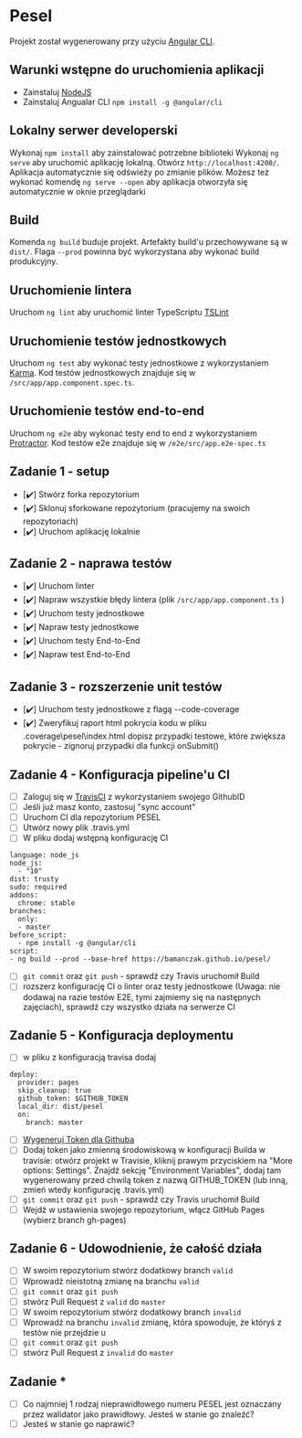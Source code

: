 # Pesel

Projekt został wygenerowany przy użyciu [Angular CLI](https://github.com/angular/angular-cli).

## Warunki wstępne do uruchomienia aplikacji

- Zainstaluj [NodeJS](https://nodejs.org/en/)
- Zainstaluj Angualar CLI `npm install -g @angular/cli`

## Lokalny serwer developerski

Wykonaj `npm install` aby zainstalować potrzebne biblioteki
Wykonaj `ng serve` aby uruchomić aplikację lokalną.
Otwórz `http://localhost:4200/`. Aplikacja automatycznie się odświeży po zmianie plików.
Możesz też wykonać komendę `ng serve --open` aby aplikacja otworzyła się automatycznie w oknie przeglądarki

## Build

Komenda `ng build` buduje projekt. Artefakty build'u przechowywane są w `dist/`. Flaga `--prod` powinna być wykorzystana aby wykonać build produkcyjny.

## Uruchomienie lintera

Uruchom `ng lint` aby uruchomić linter TypeScriptu [TSLint](https://palantir.github.io/tslint/)

## Uruchomienie testów jednostkowych

Uruchom `ng test` aby wykonać testy jednostkowe z wykorzystaniem [Karma](https://karma-runner.github.io).
Kod testów jednostkowych znajduje się w `/src/app/app.component.spec.ts`.

## Uruchomienie testów end-to-end

Uruchom `ng e2e` aby wykonać testy end to end z wykorzystaniem [Protractor](http://www.protractortest.org/).
Kod testów e2e znajduje się w `/e2e/src/app.e2e-spec.ts`

## Zadanie 1 - setup

- [✔️] Stwórz forka repozytorium
- [✔️] Sklonuj sforkowane repozytorium (pracujemy na swoich repozytoriach)
- [✔️] Uruchom aplikację lokalnie

## Zadanie 2 - naprawa testów

- [✔️] Uruchom linter
- [✔️] Napraw wszystkie błędy lintera (plik `/src/app/app.component.ts` )
- [✔️] Uruchom testy jednostkowe
- [✔️] Napraw testy jednostkowe
- [✔️] Uruchom testy End-to-End
- [✔️] Napraw test End-to-End

## Zadanie 3 - rozszerzenie unit testów

- [✔️] Uruchom testy jednostkowe z flagą --code-coverage
- [✔️] Zweryfikuj raport html pokrycia kodu w pliku .coverage\pesel\index.html
  dopisz przypadki testowe, które zwiększa pokrycie - zignoruj przypadki dla funkcji onSubmit()

## Zadanie 4 - Konfiguracja pipeline'u CI

- [ ] Zaloguj się w [TravisCI](https://travis-ci.org/) z wykorzystaniem swojego GithubID
- [ ] Jeśli już masz konto, zastosuj "sync account"
- [ ] Uruchom CI dla repozytorium PESEL
- [ ] Utwórz nowy plik .travis.yml
- [ ] W pliku dodaj wstępną konfigurację CI

```
language: node_js
node_js:
  - "10"
dist: trusty
sudo: required
addons:
  chrome: stable
branches:
  only:
  - master
before_script:
  - npm install -g @angular/cli
script:
- ng build --prod --base-href https://bamanczak.github.io/pesel/
```

- [ ] `git commit` oraz `git push` - sprawdź czy Travis uruchomił Build
- [ ] rozszerz konfigurację CI o linter oraz testy jednostkowe (Uwaga: nie dodawaj na razie testów E2E, tymi zajmiemy się na następnych zajęciach), sprawdź czy wszystko działa na serwerze CI

## Zadanie 5 - Konfiguracja deploymentu

- [ ] w pliku z konfiguracją travisa dodaj

```
deploy:
  provider: pages
  skip_cleanup: true
  github_token: $GITHUB_TOKEN
  local_dir: dist/pesel
  on:
    branch: master
```

- [ ] [Wygeneruj Token dla Githuba](https://help.github.com/en/github/authenticating-to-github/creating-a-personal-access-token-for-the-command-line)
- [ ] Dodaj token jako zmienną środowiskową w konfiguracji Builda w travisie: otwórz projekt w Travisie, kliknij prawym przyciskiem na "More options: Settings". Znajdź sekcję "Environment Variables", dodaj tam wygenerowany przed chwilą token z nazwą GITHUB_TOKEN (lub inną, zmień wtedy konfigurację .travis.yml)
- [ ] `git commit` oraz `git push` - sprawdź czy Travis uruchomił Build
- [ ] Wejdź w ustawienia swojego repozytorium, włącz GitHub Pages (wybierz branch gh-pages)

## Zadanie 6 - Udowodnienie, że całość działa

- [ ] W swoim repozytorium stwórz dodatkowy branch `valid`
- [ ] Wprowadź nieistotną zmianę na branchu `valid`
- [ ] `git commit` oraz `git push`
- [ ] stwórz Pull Request z `valid` do `master`
- [ ] W swoim repozytorium stwórz dodatkowy branch `invalid`
- [ ] Wprowadź na branchu `invalid` zmianę, która spowoduje, że któryś z testów nie przejdzie u
- [ ] `git commit` oraz `git push`
- [ ] stwórz Pull Request z `invalid` do `master`

## Zadanie \*

- [ ] Co najmniej 1 rodzaj nieprawidłowego numeru PESEL jest oznaczany przez walidator jako prawidłowy. Jesteś w stanie go znaleźć?
- [ ] Jesteś w stanie go naprawić?
